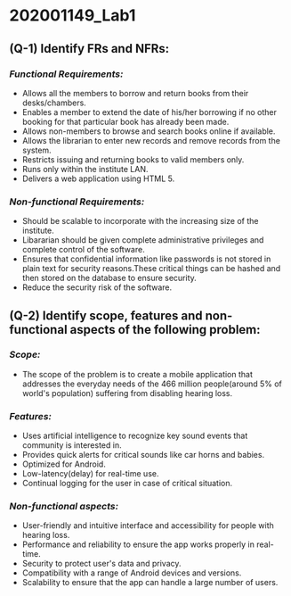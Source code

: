 
# 202001149_Lab1

## (Q-1) Identify FRs and NFRs:

### *Functional Requirements:*

* Allows all the members to borrow and return books from their desks/chambers.
* Enables a member to extend the date of his/her borrowing if no other booking for that particular book has already been made.
* Allows non-members to browse and search books online if available.
* Allows the librarian to enter new records and remove records from the system.
* Restricts issuing and returning books to valid members only.
* Runs only within the institute LAN.
* Delivers a web application using HTML 5.

### *Non-functional Requirements:*
* Should be scalable to incorporate with the increasing size of the institute.
* Libararian should be given complete administrative privileges and complete control of the software.
* Ensures that confidential information like passwords is not stored in plain text for security reasons.These critical things can be hashed and then stored on the database to ensure security.
* Reduce the security risk of the software.

## (Q-2) Identify scope, features and non-functional aspects of the following problem:

### *Scope:* 
* The scope of the problem is to create a mobile application that addresses the everyday needs of the 466 million people(around 5% of world's population) suffering from disabling hearing loss.

### *Features:* 

* Uses artificial intelligence to recognize key sound events that community is interested in.
* Provides quick alerts for critical sounds like car horns and babies.
* Optimized for Android.
* Low-latency(delay) for real-time use.
* Continual logging for the user in case of critical situation.

### *Non-functional aspects:* 

* User-friendly and intuitive interface and accessibility for people with hearing loss.
* Performance and reliability to ensure the app works properly in real-time.
* Security to protect user's data and privacy.
* Compatibility with a range of Android devices and versions.
* Scalability to ensure that the app can handle a large number of users.

